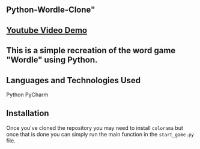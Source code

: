 ## Python-Wordle-Clone"

## [Youtube Video Demo](https://youtu.be/_K0_NLK55ZY)

## This is a simple recreation of the word game "Wordle" using Python.

## Languages and Technologies Used
Python
PyCharm

## Installation
Once you've cloned the repository you may need to install `colorama` but once that is done you can simply run the main function in the `start_game.py` file.
